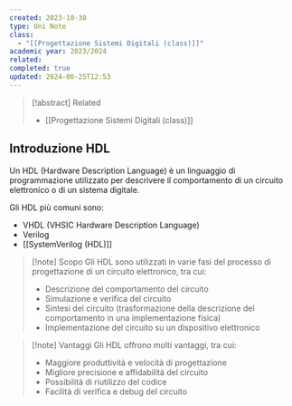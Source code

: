 ```yaml
---
created: 2023-10-30
type: Uni Note
class:
  - "[[Progettazione Sistemi Digitali (class)]]"
academic year: 2023/2024
related: 
completed: true
updated: 2024-06-25T12:53
---
```

>[!abstract] Related
>- [[Progettazione Sistemi Digitali (class)]]

## Introduzione HDL

Un HDL (Hardware Description Language) è un linguaggio di programmazione utilizzato per descrivere il comportamento di un circuito elettronico o di un sistema digitale. 

Gli HDL più comuni sono:

- VHDL (VHSIC Hardware Description Language)
- Verilog
- [[SystemVerilog (HDL)]]

>[!note] Scopo
>Gli HDL sono utilizzati in varie fasi del processo di progettazione di un circuito elettronico, tra cui:
>- Descrizione del comportamento del circuito
>- Simulazione e verifica del circuito
>- Sintesi del circuito (trasformazione della descrizione del comportamento in una implementazione fisica)
>- Implementazione del circuito su un dispositivo elettronico

>[!note] Vantaggi
>Gli HDL offrono molti vantaggi, tra cui:
>- Maggiore produttività e velocità di progettazione
>- Migliore precisione e affidabilità del circuito
>- Possibilità di riutilizzo del codice
>- Facilità di verifica e debug del circuito

